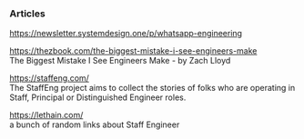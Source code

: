 ### Articles

https://newsletter.systemdesign.one/p/whatsapp-engineering


https://thezbook.com/the-biggest-mistake-i-see-engineers-make
<br>
The Biggest Mistake I See Engineers Make - by Zach Lloyd


https://staffeng.com/
<br>
The StaffEng project aims to collect the stories of folks who are operating in Staff,
Principal or Distinguished Engineer roles.


https://lethain.com/
<br>
a bunch of random links about Staff Engineer
